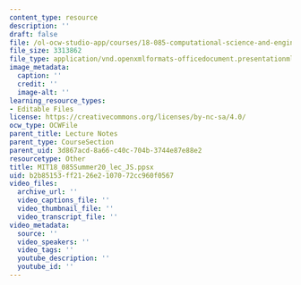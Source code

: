 ```yaml
---
content_type: resource
description: ''
draft: false
file: /ol-ocw-studio-app/courses/18-085-computational-science-and-engineering-i-summer-2020/b2b85153ff2126e2107072cc960f0567_MIT18_085Summer20_lec_JS.ppsx
file_size: 3313862
file_type: application/vnd.openxmlformats-officedocument.presentationml.slideshow
image_metadata:
  caption: ''
  credit: ''
  image-alt: ''
learning_resource_types:
- Editable Files
license: https://creativecommons.org/licenses/by-nc-sa/4.0/
ocw_type: OCWFile
parent_title: Lecture Notes
parent_type: CourseSection
parent_uid: 3d867acd-8a66-c40c-704b-3744e87e88e2
resourcetype: Other
title: MIT18_085Summer20_lec_JS.ppsx
uid: b2b85153-ff21-26e2-1070-72cc960f0567
video_files:
  archive_url: ''
  video_captions_file: ''
  video_thumbnail_file: ''
  video_transcript_file: ''
video_metadata:
  source: ''
  video_speakers: ''
  video_tags: ''
  youtube_description: ''
  youtube_id: ''
---
```

